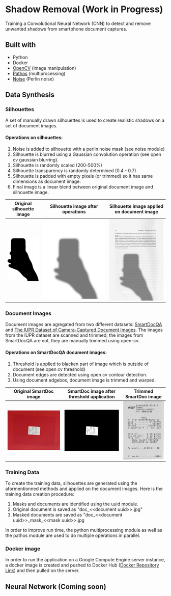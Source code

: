 # Shadow Removal (Work in Progress)
Training a Convolutional Neural Network (CNN) to detect and remove unwanted shadows from smartphone document captures.

## Built with
- Python
- Docker
- [OpenCV](https://opencv.org/) (image manipulation)
- [Pathos](https://pypi.org/project/pathos/) (multiprocessing)
- [Noise](https://pypi.org/project/noise/) (Perlin noise)

## Data Synthesis

### Silhouettes
A set of manually drawn silhouettes is used to create realistic shadows on a set of document images.

#### Operations on silhouettes:
1. Noise is added to silhouette with a perlin noise mask (see noise module)
2. Silhouette is blurred using a Gaussian convolution operation (see open cv gaussian blurring).
3. Silhouette is randomly scaled (200-500%)
4. Silhouette transparency is randomly determined (0.4 - 0.7)
5. Silhouette is padded with empty pixels (or trimmed) so it has same dimensions as document image.
6. Final image is a linear blend between original document image and silhouette image.

[silhouette.png]: https://github.com/YT98/shadow_removal/blob/master/README_images/silhouette.png
[silhouette_mask.png]: https://github.com/YT98/shadow_removal/blob/master/README_images/silhouette_mask.png
[silhouette_applied.jpg]: https://github.com/YT98/shadow_removal/blob/master/README_images/silhouette_applied.jpg

| Original silhouette image              | Silhouette image after operations                   | Silhouette image applied on document image                |
|----------------------------------------|-----------------------------------------------------|-----------------------------------------------------------|
| ![Original silhouette][silhouette.png] | ![Silhouette after operations][silhouette_mask.png] | ![Silhouette applied on document][silhouette_applied.jpg] |

### Document Images
Document images are agregated from two different datasets: [SmartDocQA](http://navidomass.univ-lr.fr/SmartDoc-QA/) and [The IUPR Dataset of Camera-Captured Document Images](https://www.researchgate.net/publication/262294457_The_IUPR_Dataset_of_Camera-Captured_Document_Images). The images from the IUPR dataset are scanned and trimmed; the images from SmartDocQA are not, they are manually trimmed using open-cv.

#### Operations on SmartDocQA document images:
1. Threshold is applied to blacken part of image which is outside of document (see open cv threshold)
2. Document edges are detected using open cv contour detection.
3. Using document edgebox, document image is trimmed and warped.

[smart_doc_original.jpg]: https://github.com/YT98/shadow_removal/blob/master/README_images/smart_doc_original.jpg
[smart_doc_treshold.jpg]: https://github.com/YT98/shadow_removal/blob/master/README_images/smart_doc_threshold.jpg
[smart_doc_trimmed.jpg]: https://github.com/YT98/shadow_removal/blob/master/README_images/smart_doc_trimmed.jpg

| Original SmartDoc image                            | SmartDoc image after threshold application         | Trimmed SmartDoc image                           |
|----------------------------------------------------|----------------------------------------------------|--------------------------------------------------|
| ![Original SmartDoc image][smart_doc_original.jpg] | ![Treshold SmartDoc image][smart_doc_treshold.jpg] | ![Trimmed SmartDoc image][smart_doc_trimmed.jpg] |

### Training Data
To create the training data, silhouettes are generated using the aformentionned methods and applied on the document images. Here is the training data creation procedure:
1. Masks and documents are identified using the uuid module.
2. Original document is saved as "doc_\<\<document uuid\>\>.jpg"
3. Masked documents are saved as "doc_\<\<document uuid\>\>\_mask\_\<\<mask uuid\>\>.jpg

In order to improve run time, the python multiprocessing module as well as the pathos module are used to do multiple operations in parallel.

### Docker image
In order to run the application on a Google Compute Engine server instance, a docker image is created and pushed to Docker Hub ([Docker Repository Link](https://hub.docker.com/r/djadjamtl/shadow_removal)) and then pulled on the server.

## Neural Network (Coming soon)

